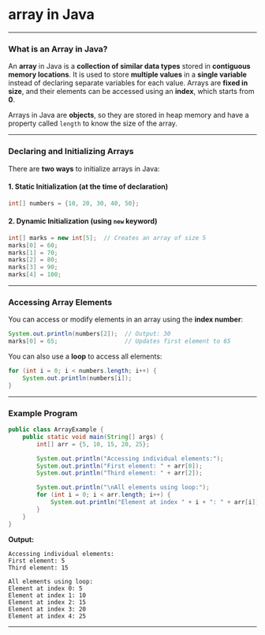 # array in Java

---

### **What is an Array in Java?**

An **array** in Java is a **collection of similar data types** stored in **contiguous memory locations**. It is used to store **multiple values** in a **single variable** instead of declaring separate variables for each value. Arrays are **fixed in size**, and their elements can be accessed using an **index**, which starts from **0**.

Arrays in Java are **objects**, so they are stored in heap memory and have a property called `length` to know the size of the array.

---

### **Declaring and Initializing Arrays**

There are **two ways** to initialize arrays in Java:

#### **1. Static Initialization (at the time of declaration)**
```java
int[] numbers = {10, 20, 30, 40, 50};
```

#### **2. Dynamic Initialization (using `new` keyword)**
```java
int[] marks = new int[5];  // Creates an array of size 5
marks[0] = 60;
marks[1] = 70;
marks[2] = 80;
marks[3] = 90;
marks[4] = 100;
```

---

###  **Accessing Array Elements**

You can access or modify elements in an array using the **index number**:

```java
System.out.println(numbers[2]);  // Output: 30
marks[0] = 65;                   // Updates first element to 65
```

You can also use a **loop** to access all elements:
```java
for (int i = 0; i < numbers.length; i++) {
    System.out.println(numbers[i]);
}
```

---

###  **Example Program**
```java
public class ArrayExample {
    public static void main(String[] args) {
        int[] arr = {5, 10, 15, 20, 25};

        System.out.println("Accessing individual elements:");
        System.out.println("First element: " + arr[0]);
        System.out.println("Third element: " + arr[2]);

        System.out.println("\nAll elements using loop:");
        for (int i = 0; i < arr.length; i++) {
            System.out.println("Element at index " + i + ": " + arr[i]);
        }
    }
}
```

**Output:**
```
Accessing individual elements:
First element: 5
Third element: 15

All elements using loop:
Element at index 0: 5
Element at index 1: 10
Element at index 2: 15
Element at index 3: 20
Element at index 4: 25
```

---

